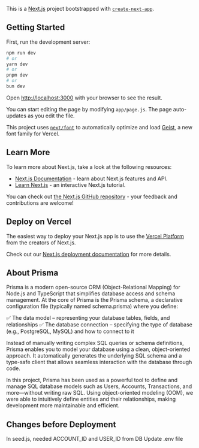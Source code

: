 This is a [Next.js](https://nextjs.org) project bootstrapped with [`create-next-app`](https://github.com/vercel/next.js/tree/canary/packages/create-next-app).

## Getting Started

First, run the development server:

```bash
npm run dev
# or
yarn dev
# or
pnpm dev
# or
bun dev
```

Open [http://localhost:3000](http://localhost:3000) with your browser to see the result.

You can start editing the page by modifying `app/page.js`. The page auto-updates as you edit the file.

This project uses [`next/font`](https://nextjs.org/docs/app/building-your-application/optimizing/fonts) to automatically optimize and load [Geist](https://vercel.com/font), a new font family for Vercel.

## Learn More

To learn more about Next.js, take a look at the following resources:

- [Next.js Documentation](https://nextjs.org/docs) - learn about Next.js features and API.
- [Learn Next.js](https://nextjs.org/learn) - an interactive Next.js tutorial.

You can check out [the Next.js GitHub repository](https://github.com/vercel/next.js) - your feedback and contributions are welcome!

## Deploy on Vercel

The easiest way to deploy your Next.js app is to use the [Vercel Platform](https://vercel.com/new?utm_medium=default-template&filter=next.js&utm_source=create-next-app&utm_campaign=create-next-app-readme) from the creators of Next.js.

Check out our [Next.js deployment documentation](https://nextjs.org/docs/app/building-your-application/deploying) for more details.


## About Prisma
Prisma is a modern open-source ORM (Object-Relational Mapping) for Node.js and TypeScript that simplifies database access and schema management. At the core of Prisma is the Prisma schema, a declarative configuration file (typically named schema.prisma) where you define:

✅ The data model – representing your database tables, fields, and relationships
✅ The database connection – specifying the type of database (e.g., PostgreSQL, MySQL) and how to connect to it

Instead of manually writing complex SQL queries or schema definitions, Prisma enables you to model your database using a clean, object-oriented approach. It automatically generates the underlying SQL schema and a type-safe client that allows seamless interaction with the database through code.

In this project, Prisma has been used as a powerful tool to define and manage SQL database models such as Users, Accounts, Transactions, and more—without writing raw SQL. Using object-oriented modeling (OOM), we were able to intuitively define entities and their relationships, making development more maintainable and efficient.

## Changes before Deployment
In seed.js, needed ACCOUNT_ID and USER_ID from DB
Update .env file
